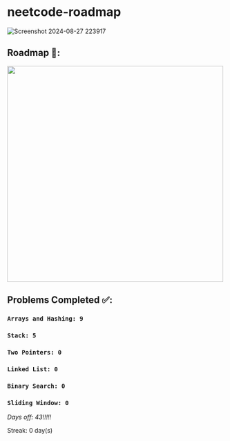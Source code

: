 # neetcode-roadmap

![Screenshot 2024-08-27 223917](https://github.com/user-attachments/assets/19eeb4ac-ce0f-4ee4-848e-b4808423c1c6)

## Roadmap 🚀:
<img width="500px" src="https://github.com/user-attachments/assets/916a986c-b94d-4909-b851-3edf4304fbc1"/>

## Problems Completed ✅:  
  ### ```Arrays and Hashing: 9```
  ### ```Stack: 5```
  ### ```Two Pointers: 0```
  ### ```Linked List: 0```
  ### ```Binary Search: 0```
  ### ```Sliding Window: 0```

*Days off: 43!!!!!*

Streak: 0 day(s)
